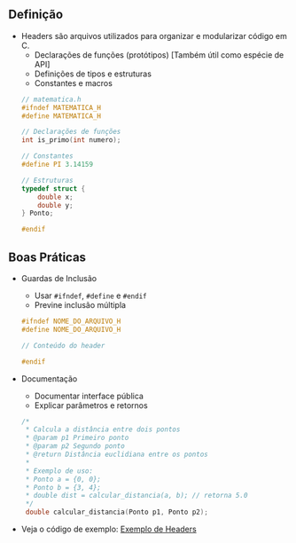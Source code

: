 ## Definição

- Headers são arquivos utilizados para organizar e modularizar código em C.
    - Declarações de funções (protótipos) [Também útil como espécie de API]
    - Definições de tipos e estruturas
    - Constantes e macros
    ```c
    // matematica.h
    #ifndef MATEMATICA_H
    #define MATEMATICA_H

    // Declarações de funções
    int is_primo(int numero);

    // Constantes
    #define PI 3.14159

    // Estruturas
    typedef struct {
        double x;
        double y;
    } Ponto;

    #endif
    ```

## Boas Práticas

- Guardas de Inclusão
   - Usar `#ifndef`, `#define` e `#endif`
   - Previne inclusão múltipla
   ```c
   #ifndef NOME_DO_ARQUIVO_H
   #define NOME_DO_ARQUIVO_H

   // Conteúdo do header

   #endif
   ```
- Documentação
   - Documentar interface pública
   - Explicar parâmetros e retornos
   ```c
   /*
    * Calcula a distância entre dois pontos
    * @param p1 Primeiro ponto
    * @param p2 Segundo ponto
    * @return Distância euclidiana entre os pontos
    *
    * Exemplo de uso:
    * Ponto a = {0, 0};
    * Ponto b = {3, 4};
    * double dist = calcular_distancia(a, b); // retorna 5.0
    */
    double calcular_distancia(Ponto p1, Ponto p2);
   ```

- Veja o código de exemplo: [Exemplo de Headers](./headers.c)
